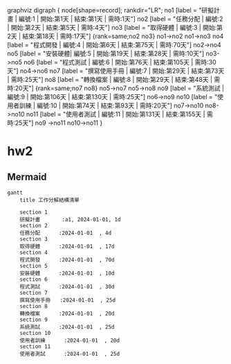 graphviz
digraph {
 node[shape=record];
 rankdir="LR";
    no1 [label = "研擬計畫 | 編號:1 | 開始:第1天 | 結束:第1天 | 需時:1天"]
    no2 [label = "任務分配 | 編號:2 | 開始:第2天 | 結束:第5天 | 需時:4天"]
    no3 [label = "取得硬體 | 編號:3 | 開始:第2天 | 結束:第18天 | 需時:17天"]
    {rank=same;no2 no3}
    no1->no2
    no1->no3
    no4 [label = "程式開發 | 編號:4 | 開始:第6天 | 結束:第75天 | 需時:70天"]
    no2->no4
    no5 [label = "安裝硬體| 編號:5 | 開始:第19天 | 結束:第28天 | 需時:10天"]
    no3->no5
    no6 [label = "程式測試 | 編號:6 | 開始:第76天 | 結束:第105天 | 需時:30天"] 
    no4->no6
    no7 [label = "撰寫使用手冊 | 編號:7 | 開始:第29天 | 結束:第73天 | 需時:25天"]
    no8 [label = "轉換檔案 | 編號:8 | 開始:第29天 | 結束:第48天 | 需時:20天"]
    {rank=same;no7 no8}
    no5->no7
    no5->no8
    no9 [label = "系統測試 | 編號:9 | 開始:第106天 | 結束:第130天 | 需時:25天"] 
    no6->no9
    no10 [label = "使用者訓練 | 編號:10 | 開始:第74天 | 結束:第93天 | 需時:20天"] 
    no7->no10
    no8->no10
    no11 [label = "使用者測試 | 編號:11 | 開始:第131天 | 結束:第155天 | 需時:25天"]
    no9 ->no11
    no10->no11
}

# hw2

## Mermaid
```mermaid
gantt
    title 工作分解結構清單

    section 1
    研擬計畫       :a1, 2024-01-01, 1d
    section 2
    任務分配      :2024-01-01  , 4d
    section 3
    取得硬體      :2024-01-01  , 17d
    section 4
    程式開發      :2024-01-01  , 70d
    section 5
    安裝硬體      :2024-01-01  , 10d
    section 6
    程式測試      :2024-01-01  , 30d
    section 7
    撰寫使用手冊   :2024-01-01  , 25d
    section 8
    轉換檔案      :2024-01-01  , 20d
    section 9
    系統測試      :2024-01-01  , 25d
    section 10
    使用者訓練      :2024-01-01  , 20d
    section 11
    使用者測試      :2024-01-01  , 25d
```
